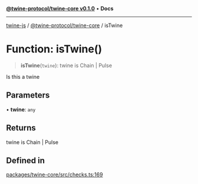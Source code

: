 [**@twine-protocol/twine-core v0.1.0**](../index.md) • **Docs**

***

[twine-js](../../../index.md) / [@twine-protocol/twine-core](../index.md) / isTwine

# Function: isTwine()

> **isTwine**(`twine`): twine is Chain \| Pulse

Is this a twine

## Parameters

• **twine**: `any`

## Returns

twine is Chain \| Pulse

## Defined in

[packages/twine-core/src/checks.ts:169](https://github.com/twine-protocol/twine-js/blob/fb5041c7a2da4a796f653066248604ca1c5dccc6/packages/twine-core/src/checks.ts#L169)
